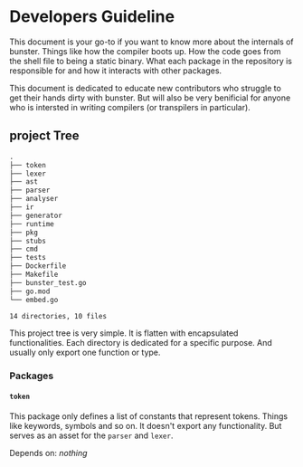 # Developers Guideline

This document is your go-to if you want to know more about the internals of bunster. Things like how the compiler boots up. How the code goes from the shell file to
being a static binary. What each package in the repository is responsible for and how it interacts with other packages.

This document is dedicated to educate new contributors who struggle to get their hands dirty with bunster. But will also be very benificial for anyone who is intersted
in writing compilers (or transpilers in particular).

## project Tree

```txt
.
├── token
├── lexer
├── ast
├── parser
├── analyser
├── ir
├── generator
├── runtime
├── pkg
├── stubs
├── cmd
├── tests
├── Dockerfile
├── Makefile
├── bunster_test.go
├── go.mod
└── embed.go

14 directories, 10 files

```

This project tree is very simple. It is flatten with encapsulated functionalities. Each directory is dedicated for a specific purpose. And usually only export one function or type.

### Packages

#### `token`

This package only defines a list of constants that represent tokens. Things like keywords, symbols and so on. It doesn't export any functionality. But serves as an asset for the `parser` and `lexer`.

Depends on: _nothing_
